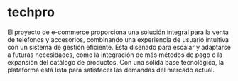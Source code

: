 # techpro

El proyecto de e-commerce proporciona una solución integral para la venta de teléfonos y accesorios, combinando una experiencia de usuario intuitiva con un sistema de gestión eficiente. Está diseñado para escalar y adaptarse a futuras necesidades, como la integración de más métodos de pago o la expansión del catálogo de productos. Con una sólida base tecnológica, la plataforma está lista para satisfacer las demandas del mercado actual.
